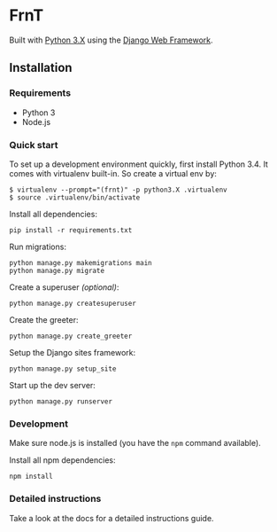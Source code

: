 # FrnT

Built with [Python 3.X][0] using the [Django Web Framework][1].

## Installation

### Requirements

* Python 3
* Node.js

### Quick start

To set up a development environment quickly, first install Python 3.4. It
comes with virtualenv built-in. So create a virtual env by:

    $ virtualenv --prompt="(frnt)" -p python3.X .virtualenv
    $ source .virtualenv/bin/activate

Install all dependencies:

    pip install -r requirements.txt

Run migrations:

    python manage.py makemigrations main
    python manage.py migrate

Create a superuser *(optional)*:

    python manage.py createsuperuser

Create the greeter:

    python manage.py create_greeter

Setup the Django sites framework:

    python manage.py setup_site

Start up the dev server:

    python manage.py runserver

### Development

Make sure node.js is installed (you have the `npm` command available).

Install all npm dependencies:

    npm install

### Detailed instructions

Take a look at the docs for a detailed instructions guide.

[0]: https://www.python.org/
[1]: https://www.djangoproject.com/